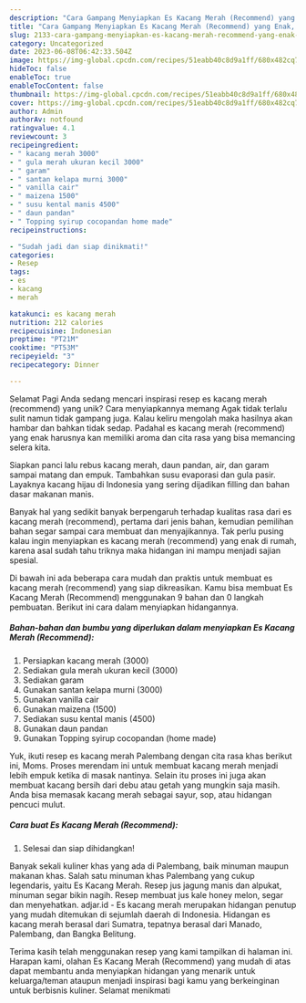 ```yaml
---
description: "Cara Gampang Menyiapkan Es Kacang Merah (Recommend) yang Enak, Mantap"
title: "Cara Gampang Menyiapkan Es Kacang Merah (Recommend) yang Enak, Mantap"
slug: 2133-cara-gampang-menyiapkan-es-kacang-merah-recommend-yang-enak-mantap
category: Uncategorized
date: 2023-06-08T06:42:33.504Z
image: https://img-global.cpcdn.com/recipes/51eabb40c8d9a1ff/680x482cq70/es-kacang-merah-recommend-foto-resep-utama.jpg
hideToc: false
enableToc: true
enableTocContent: false
thumbnail: https://img-global.cpcdn.com/recipes/51eabb40c8d9a1ff/680x482cq70/es-kacang-merah-recommend-foto-resep-utama.jpg
cover: https://img-global.cpcdn.com/recipes/51eabb40c8d9a1ff/680x482cq70/es-kacang-merah-recommend-foto-resep-utama.jpg
author: Admin
authorAv: notfound
ratingvalue: 4.1
reviewcount: 3
recipeingredient:
- " kacang merah 3000"
- " gula merah ukuran kecil 3000"
- " garam"
- " santan kelapa murni 3000"
- " vanilla cair"
- " maizena 1500"
- " susu kental manis 4500"
- " daun pandan"
- " Topping syirup cocopandan home made"
recipeinstructions:

- "Sudah jadi dan siap dinikmati!"
categories:
- Resep
tags:
- es
- kacang
- merah

katakunci: es kacang merah 
nutrition: 212 calories
recipecuisine: Indonesian
preptime: "PT21M"
cooktime: "PT53M"
recipeyield: "3"
recipecategory: Dinner

---
```



Selamat Pagi Anda sedang mencari inspirasi resep es kacang merah (recommend) yang unik? Cara menyiapkannya memang Agak tidak terlalu sulit namun tidak gampang juga. Kalau keliru mengolah maka hasilnya akan hambar dan bahkan tidak sedap. Padahal es kacang merah (recommend) yang enak harusnya kan memiliki aroma dan cita rasa yang bisa memancing selera kita.


Siapkan panci lalu rebus kacang merah, daun pandan, air, dan garam sampai matang dan empuk. Tambahkan susu evaporasi dan gula pasir. Layaknya kacang hijau di Indonesia yang sering dijadikan filling dan bahan dasar makanan manis.

Banyak hal yang sedikit banyak berpengaruh terhadap kualitas rasa dari es kacang merah (recommend), pertama dari jenis bahan, kemudian pemilihan bahan segar sampai cara membuat dan menyajikannya. Tak perlu pusing kalau ingin menyiapkan es kacang merah (recommend) yang enak di rumah, karena asal sudah tahu triknya maka hidangan ini mampu menjadi sajian spesial.


Di bawah ini ada beberapa cara mudah dan praktis untuk membuat es kacang merah (recommend) yang siap dikreasikan. Kamu bisa membuat Es Kacang Merah (Recommend) menggunakan 9 bahan dan 0 langkah pembuatan. Berikut ini cara dalam menyiapkan hidangannya.

<!--inarticleads1-->

##### Bahan-bahan dan bumbu yang diperlukan dalam menyiapkan Es Kacang Merah (Recommend):

1. Persiapkan  kacang merah (3000)
1. Sediakan  gula merah ukuran kecil (3000)
1. Sediakan  garam
1. Gunakan  santan kelapa murni (3000)
1. Gunakan  vanilla cair
1. Gunakan  maizena (1500)
1. Sediakan  susu kental manis (4500)
1. Gunakan  daun pandan
1. Gunakan  Topping syirup cocopandan (home made)


Yuk, ikuti resep es kacang merah Palembang dengan cita rasa khas berikut ini, Moms. Proses merendam ini untuk membuat kacang merah menjadi lebih empuk ketika di masak nantinya. Selain itu proses ini juga akan membuat kacang bersih dari debu atau getah yang mungkin saja masih. Anda bisa memasak kacang merah sebagai sayur, sop, atau hidangan pencuci mulut. 

<!--inarticleads2-->

##### Cara buat Es Kacang Merah (Recommend):


1. Selesai dan siap dihidangkan!

Banyak sekali kuliner khas yang ada di Palembang, baik minuman maupun makanan khas. Salah satu minuman khas Palembang yang cukup legendaris, yaitu Es Kacang Merah. Resep jus jagung manis dan alpukat, minuman segar bikin nagih. Resep membuat jus kale honey melon, segar dan menyehatkan. adjar.id - Es kacang merah merupakan hidangan penutup yang mudah ditemukan di sejumlah daerah di Indonesia. Hidangan es kacang merah berasal dari Sumatra, tepatnya berasal dari Manado, Palembang, dan Bangka Belitung. 

Terima kasih telah menggunakan resep yang kami tampilkan di halaman ini. Harapan kami, olahan Es Kacang Merah (Recommend) yang mudah di atas dapat membantu anda menyiapkan hidangan yang menarik untuk keluarga/teman ataupun menjadi inspirasi bagi kamu yang berkeinginan untuk berbisnis kuliner. Selamat menikmati
